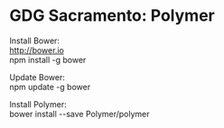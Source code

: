 GDG Sacramento: Polymer
=======================

Install Bower:  
http://bower.io  
npm install -g bower

Update Bower:  
npm update -g bower

Install Polymer:  
bower install --save Polymer/polymer


